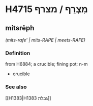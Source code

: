 # H4715 מִצְרֵף / מצרף

## mitsrêph

_(mits-rafe' | mits-RAPE | meets-RAFE)_

### Definition

from H6884; a crucible; fining pot; n-m

- crucible

### See also

[[H1383|H1383 גבלת]]
